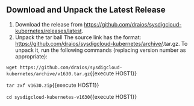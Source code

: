 ## Download and Unpack the Latest Release 

1. Download the release from  https://github.com/draios/sysdigcloud-kubernetes/releases/latest. 
2. Unpack the tar ball 
   The source link has the format: https://github.com/draios/sysdigcloud-kubernetes/archive/<v1234>.tar.gz.
   To unpack it, run the following commands (replacing version number as appropriate): 

`wget https://github.com/draios/sysdigcloud-kubernetes/archive/v1630.tar.gz`{{execute HOST1}}

`tar zxf v1630.zip`{{execute HOST1}}

`cd sysdigcloud-kubernetes-v1630`{{execute HOST1}}
